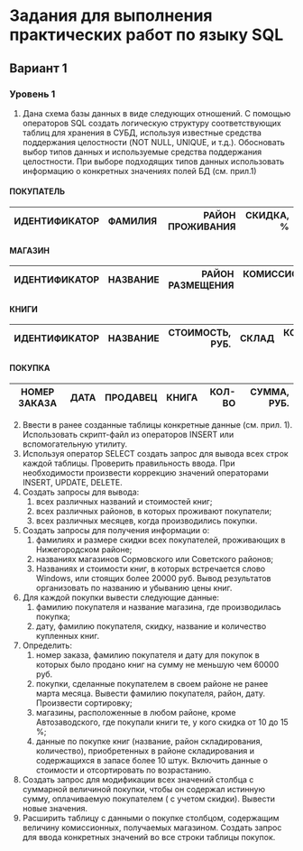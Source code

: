 # Задания для выполнения практических работ по языку SQL
## Вариант 1

### Уровень 1
1. Дана схема базы данных в виде следующих отношений.  С помощью операторов SQL создать логическую структуру соответствующих таблиц для хранения в СУБД, используя известные средства поддержания целостности (NOT NULL, UNIQUE, и т.д.). Обосновать выбор типов данных и используемые средства поддержания целостности. При выборе подходящих типов данных использовать информацию о конкретных значениях полей БД (см. прил.1)

#### ПОКУПАТЕЛЬ
| ИДЕНТИФИКАТОР | ФАМИЛИЯ | РАЙОН ПРОЖИВАНИЯ | СКИДКА, % |
|---------------|:-------:|-----------------:|----------:|

#### МАГАЗИН
| ИДЕНТИФИКАТОР | НАЗВАНИЕ | РАЙОН РАЗМЕЩЕНИЯ | КОМИССИОННЫЕ, % |
|---------------|:--------:|-----------------:|----------------:|

#### КНИГИ
| ИДЕНТИФИКАТОР | НАЗВАНИЕ | СТОИМОСТЬ, РУБ. | СКЛАД | КОЛ-ВО |
|---------------|:--------:|----------------:|------:|-------:|

#### ПОКУПКА
| НОМЕР ЗАКАЗА | ДАТА | ПРОДАВЕЦ | КНИГА | КОЛ-ВО | СУММА, РУБ. |
|--------------|:----:|---------:|------:|-------:|------------:|

2. Ввести в ранее созданные таблицы конкретные данные (см. прил. 1). Использовать скрипт-файл из операторов INSERT или вспомогательную утилиту.
3. Используя оператор SELECT создать запрос для вывода всех строк каждой таблицы. Проверить правильность ввода. При необходимости произвести коррекцию значений операторами INSERT, UPDATE, DELETE. 
4. Создать запросы для вывода:
    1. всех различных названий и стоимостей книг;
    2. всех различных районов, в которых проживают покупатели;
    3. всех различных месяцев, когда производились покупки.
5. Создать запросы для получения информации о:
	1. фамилиях и размере скидки всех покупателей, проживающих в Нижегородском районе;
	2. названиях магазинов Сормовского или Советского районов;
	3. Названиях  и стоимости книг, в которых встречается слово Windows, или стоящих более 20000 руб. Вывод результатов организовать по названию и убыванию цены книг.
6. Для каждой покупки вывести следующие данные:
	1. фамилию покупателя и название магазина, где производилась покупка;
	2. дату, фамилию покупателя, скидку, название и количество купленных книг.
7. Определить:
	1. номер заказа, фамилию покупателя и дату для покупок в которых было продано книг на сумму не меньшую чем 60000 руб.
	2. покупки, сделанные покупателем в своем районе не ранее марта месяца. Вывести фамилию покупателя, район, дату. Произвести сортировку;
	3. магазины, расположенные в любом районе, кроме Автозаводского, где покупали книги те, у кого скидка от 10 до 15 %;
	4. данные по покупке книг (название, район складирования, количество), приобретенных в районе складирования и содержащихся в запасе более 10 штук. Включить данные о стоимости и отсортировать по возрастанию. 
8. Создать запрос для модификации всех значений столбца с суммарной величиной покупки, чтобы он содержал истинную сумму, оплачиваемую покупателем ( с учетом скидки). Вывести новые значения.
9. Расширить таблицу с данными о покупке столбцом, содержащим величину комиссионных, получаемых магазином. Создать запрос для ввода конкретных значений во все строки таблицы покупок.